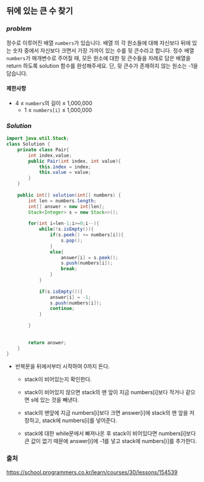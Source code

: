 ## **뒤에 있는 큰 수 찾기**


### ***problem***
정수로 이루어진 배열 `numbers`가 있습니다. 배열 의 각 원소들에 대해 자신보다 뒤에 있는 숫자 중에서 자신보다 크면서 가장 가까이 있는 수를 뒷 큰수라고 합니다.
정수 배열 `numbers`가 매개변수로 주어질 때, 모든 원소에 대한 뒷 큰수들을 차례로 담은 배열을 return 하도록 solution 함수를 완성해주세요. 단, 뒷 큰수가 존재하지 않는 원소는 -1을 담습니다.




#### **제한사항**
- 4 ≤ `numbers`의 길이 ≤ 1,000,000
    - 1 ≤ `numbers[i]` ≤ 1,000,000

### ***Solution***
``` java
import java.util.Stack;
class Solution {
    private class Pair{
        int index,value;
        public Pair(int index, int value){
            this.index = index;
            this.value = value;
        }
    }
    
    public int[] solution(int[] numbers) {
        int len = numbers.length;
        int[] answer = new int[len];
        Stack<Integer> s = new Stack<>();
        
        for(int i=len-1;i>=0;i--){
            while(!s.isEmpty()){
                if(s.peek() <= numbers[i]){
                    s.pop();
                }
                else{
                    answer[i] = s.peek();
                    s.push(numbers[i]);
                    break;
                }
            }
            
            if(s.isEmpty()){
                answer[i] = -1;
                s.push(numbers[i]);
                continue;
            }
            
        }
        
        
        return answer;
    }
}
```
- 반복문을 뒤에서부터 시작하여 0까지 돈다.
    - stack이 비어있는지 확인한다.
    - stack이 비어있지 않으면 stack의 맨 앞이 지금 numbers[i]보다 작거나 같으면 s에 있는 것을 빼낸다.
    - stack의 맨앞에 지금 numbers[i]보다 크면 answer[i]에 stack의 맨 앞을 저장하고, stack에 numbers[i]를 넣어준다.
    
    - stack에 대한 while문에서 빠져나온 후 stack이 비어있다면 numbers[i]보다 큰 값이 없기 때문에 answer[i]에 -1를 넣고 stack에 numbers[i]를 추가한다.  

### 출처
https://school.programmers.co.kr/learn/courses/30/lessons/154539